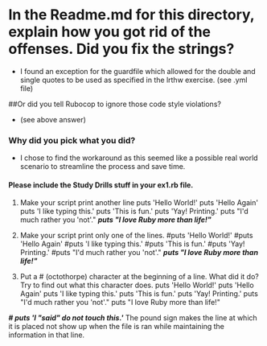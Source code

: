 # In the Readme.md for this directory, explain how you got rid of the offenses.  Did you fix the strings?
* I found an exception for the guardfile which allowed for the double and single quotes to be used as specified in the lrthw exercise. (see .yml file)

##Or did you tell Rubocop to ignore those code style violations? 
*  (see above answer)

### Why did you pick what you did?
* I chose to find the workaround as this seemed like a possible real world scenario to streamline the process and save time.

#### Please include the Study Drills stuff in your ex1.rb file.
1. Make your script print another line
 puts 'Hello World!'
 puts 'Hello Again'
 puts 'I like typing this.'
 puts 'This is fun.'
 puts 'Yay! Printing.'
 puts "I'd much rather you 'not'."
 ***puts "I love Ruby more than life!"***
 
 2. Make your script print only one of the lines.
 #puts 'Hello World!'
 #puts 'Hello Again'
 #puts 'I like typing this.'
 #puts 'This is fun.'
 #puts 'Yay! Printing.'
 #puts "I'd much rather you 'not'."
 ***puts "I love Ruby more than life!"***
 
 3. Put a # (octothorpe) character at the beginning of a line. What did it do? Try to find out what this character does.
 puts 'Hello World!'
 puts 'Hello Again'
 puts 'I like typing this.'
 puts 'This is fun.'
 puts 'Yay! Printing.'
 puts "I'd much rather you 'not'."
 puts "I love Ruby more than life!"
 
 ***# puts 'I "said" do not touch this.'***
 The pound sign makes the line at which it is placed not show up when the file is ran while maintaining the information in that line.